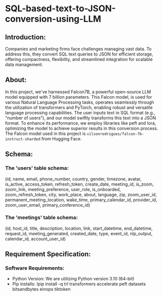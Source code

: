 # SQL-based-text-to-JSON-conversion-using-LLM

## Introduction:
Companies and marketing firms face challenges managing vast data. To address this, they convert SQL text queries to JSON for efficient storage, offering compactness, flexibility, and streamlined integration for scalable data management.

## About:
In this project, we've harnessed Falcon7B, a powerful open-source LLM model equipped with 7 billion parameters. This Falcon model, is used for various Natural Language Processing tasks, operates seamlessly through the utilization of transformers and PyTorch, enabling robust and versatile language processing capabilities. The user inputs text in SQL format (e.g., "number of users"), and our model swiftly transforms this text into a JSON format. To enhance its performance, we employ libraries like peft and lora, optimizing the model to achieve superior results in this conversion process. The Falcon model used in this project is `vilsonrodrigues/falcon-7b-instruct-sharded` from Hugging Face.

## Schema:
### The 'users' table schema:
(id, name, email, phone_number, country, gender, timezone, avatar, is_active, access_token, refresh_token, create_date, meeting_id, is_zoom, zoom_link, meeting_preference, user_role, is_onboarded, zoom_refresh_token, city, work_place, about, language, zip, zoom_user_id, permanent_meeting_location, wake_time, primary_calendar_id, provider_id, zoom_user_email, primary_conference_id)

### The 'meetings' table schema:
(id, host_id, title, description, location, link, start_datetime, end_datetime, request_id, meeting_generated, created_date, type, event_id, nlp_output, calendar_id, account_user_id)

## Requirement Specification:
### Software Requirements:
- Python Version: We are utilizing Python version 3.10 (64-bit)
- Pip installs: !pip install -q trl transformers accelerate peft datasets bitsandbytes einops tiktoken

